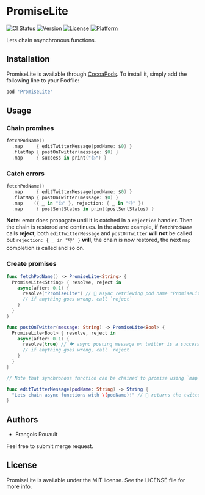 # PromiseLite

[![CI Status](https://travis-ci.com/frouo/promise-lite.svg?branch=master)](https://travis-ci.com/github/frouo/promise-lite)
[![Version](https://img.shields.io/cocoapods/v/PromiseLite.svg?style=flat)](https://cocoapods.org/pods/PromiseLite)
[![License](https://img.shields.io/cocoapods/l/PromiseLite.svg?style=flat)](https://cocoapods.org/pods/PromiseLite)
[![Platform](https://img.shields.io/cocoapods/p/PromiseLite.svg?style=flat)](https://cocoapods.org/pods/PromiseLite)

Lets chain asynchronous functions.

## Installation

PromiseLite is available through [CocoaPods](https://cocoapods.org). To install it, simply add the following line to your Podfile:

```ruby
pod 'PromiseLite'
```

## Usage

### Chain promises

```swift
fetchPodName()
  .map     { editTwitterMessage(podName: $0) }
  .flatMap { postOnTwitter(message: $0) }
  .map     { success in print("👍") }
```

### Catch errors

```swift
fetchPodName()
  .map     { editTwitterMessage(podName: $0) }
  .flatMap { postOnTwitter(message: $0) }
  .map    ({ _ in "👍" }, rejection: { _ in "👎" })
  .map     { postSentStatus in print(postSentStatus) }
```

**Note:** error does propagate until it is catched in a `rejection` handler. Then the chain is restored and continues. In the above example, if `fetchPodName` calls __reject__, both `editTwitterMessage` and `postOnTwitter` __will not__ be called but `rejection: { _ in "👎" }` __will__, the chain is now restored, the next `map` completion is called and so on. 

### Create promises

```swift
func fetchPodName() -> PromiseLite<String> {
  PromiseLite<String> { resolve, reject in
    async(after: 0.1) {
      resolve("PromiseLite") // 💎 async retrieving pod name "PromiseLite" is a success, call `resolve`
      // if anything goes wrong, call `reject`
    }
  }
}

func postOnTwitter(message: String) -> PromiseLite<Bool> {
  PromiseLite<Bool> { resolve, reject in
    async(after: 0.1) {
      resolve(true) // 🐦 async posting message on twitter is a success, call `resolve`
      // if anything goes wrong, call `reject`
    }
  }
}

// Note that synchronous function can be chained to promise using `map`.

func editTwitterMessage(podName: String) -> String {
  "Lets chain async functions with \(podName)!" // 📝 returns the twitter message (sync)
}
```

## Authors

- François Rouault

Feel free to submit merge request.

## License

PromiseLite is available under the MIT license. See the LICENSE file for more info.
